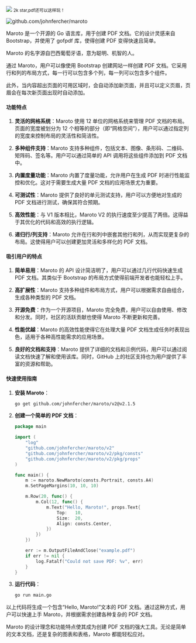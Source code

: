 <img src="/assets/image/241020-maroto.png">
<small>2k star,pdf还可以这样玩！</small>

![github.com/johnfercher/maroto](/assets/image/241020-maroto.png)

Maroto 是一个开源的 Go 语言库，用于创建 PDF 文档。它的设计灵感来自 Bootstrap，并使用了 gofpdf 库，使得创建 PDF 变得快速且简单。

Maroto 的名字源自巴西葡萄牙语，意为聪明、机智的人。

通过 Maroto，用户可以像使用 Bootstrap 创建网站一样创建 PDF 文档。它采用行和列的布局方式，每一行可以包含多个列，每一列可以包含多个组件。

此外，当内容超出页面的可用区域时，会自动添加新页面，并且可以定义页眉，页眉会在每次新页面出现时自动添加。

#### 功能特点

1. **灵活的网格系统**：Maroto 使用 12 单位的网格系统来管理 PDF 文档的布局。页面的宽度被划分为 12 个相等的部分（即“网格空间”），用户可以通过指定列的宽度来控制布局的灵活性和简洁性。

2. **多种组件支持**：Maroto 支持多种组件，包括文本、图像、条形码、二维码、矩阵码、签名等。用户可以通过简单的 API 调用将这些组件添加到 PDF 文档中。

3. **内置度量功能**：Maroto 内置了度量功能，允许用户在生成 PDF 时进行性能监控和优化。这对于需要生成大量 PDF 文档的应用场景尤为重要。

4. **可测试性**：Maroto 提供了良好的单元测试支持，用户可以方便地对生成的 PDF 文档进行测试，确保其符合预期。

5. **高效性能**：与 V1 版本相比，Maroto V2 的执行速度至少提高了两倍。这得益于其优化的代码和高效的执行逻辑。

6. **递归行/列支持**：Maroto 允许在行和列中嵌套其他行和列，从而实现更复杂的布局。这使得用户可以创建更加灵活和多样化的 PDF 文档。

#### 吸引用户的特点

1. **简单易用**：Maroto 的 API 设计简洁明了，用户可以通过几行代码快速生成 PDF 文档。其类似于 Bootstrap 的布局方式使得前端开发者也能轻松上手。

2. **高扩展性**：Maroto 支持多种组件和布局方式，用户可以根据需求自由组合，生成各种类型的 PDF 文档。

3. **开源免费**：作为一个开源项目，Maroto 完全免费，用户可以自由使用、修改和分发。同时，社区的活跃贡献也使得 Maroto 不断更新和完善。

4. **性能优越**：Maroto 的高效性能使得它在处理大量 PDF 文档生成任务时表现出色，适用于各种高性能需求的应用场景。

5. **良好的文档和支持**：Maroto 提供了详细的文档和示例代码，用户可以通过阅读文档快速了解和使用该库。同时，GitHub 上的社区支持也为用户提供了丰富的资源和帮助。

#### 快速使用指南

1. **安装 Maroto**：
   ```bash
   go get github.com/johnfercher/maroto/v2@v2.1.5
   ```

2. **创建一个简单的 PDF 文档**：
   ```go
   package main

   import (
       "log"
       "github.com/johnfercher/maroto/v2"
       "github.com/johnfercher/maroto/v2/pkg/consts"
       "github.com/johnfercher/maroto/v2/pkg/props"
   )

   func main() {
       m := maroto.NewMaroto(consts.Portrait, consts.A4)
       m.SetPageMargins(10, 10, 10)

       m.Row(20, func() {
           m.Col(12, func() {
               m.Text("Hello, Maroto!", props.Text{
                   Top:   10,
                   Size:  20,
                   Align: consts.Center,
               })
           })
       })

       err := m.OutputFileAndClose("example.pdf")
       if err != nil {
           log.Fatalf("Could not save PDF: %v", err)
       }
   }
   ```

3. **运行代码**：
   ```bash
   go run main.go
   ```

以上代码将生成一个包含“Hello, Maroto!”文本的 PDF 文档。通过这种方式，用户可以快速上手 Maroto，并根据需求创建各种复杂的 PDF 文档。

Maroto 的设计理念和功能特点使其成为创建 PDF 文档的强大工具。无论是简单的文本文档，还是复杂的图表和表格，Maroto 都能轻松应对。

